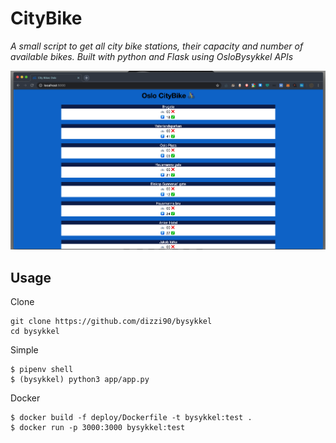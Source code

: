 # CityBike
_A small script to get all city bike stations, their capacity and number of available bikes. Built with python and Flask using OsloBysykkel APIs_

![](city_bike_screenshot.png)

## Usage

Clone
````shell
git clone https://github.com/dizzi90/bysykkel
cd bysykkel
````

Simple
````shell
$ pipenv shell
$ (bysykkel) python3 app/app.py
````

Docker
````shell
$ docker build -f deploy/Dockerfile -t bysykkel:test .
$ docker run -p 3000:3000 bysykkel:test
````
